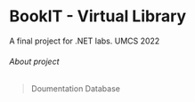 # BookIT - Virtual Library
A final project for .NET labs. UMCS 2022

###### About project

> Doumentation
> Database
